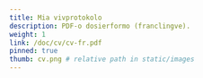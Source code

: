 ```yaml
---
title: Mia vivprotokolo
description: PDF-o dosierformo (franclingve).
weight: 1
link: /doc/cv/cv-fr.pdf
pinned: true
thumb: cv.png # relative path in static/images
---
```


<!-- vim: set sts=2 ts=2 sw=2 tw=80 et :-->

